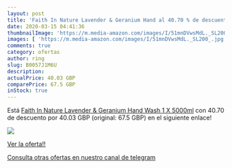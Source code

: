 ```yaml
---
layout: post
title: 'Faith In Nature Lavender & Geranium Hand al 40.70 % de descuento'
date: 2020-03-15 04:41:36
thumbnailImage: 'https://m.media-amazon.com/images/I/51mnDVwsMdL._SL200_.jpg'
images: [ 'https://m.media-amazon.com/images/I/51mnDVwsMdL._SL200_.jpg' ]
comments: true
category: ofertas
author: ring
slug: B0057J1M6U
description:
actualPrice: 40.03 GBP
comparePrice: 67.5 GBP
inStock: true
---
```


Está [Faith In Nature Lavender & Geranium Hand Wash 1 X 5000ml](https://www.amazon.com/dp/B0057J1M6U/?tag=redken08-20) con 40.70 de descuento por 40.03 GBP (original: 67.5 GBP) en el siguiente enlace!

[![](https://m.media-amazon.com/images/I/51mnDVwsMdL._SL200_.jpg)](https://www.amazon.com/dp/B0057J1M6U/?tag=redken08-20)

[Ver la oferta!!](https://www.amazon.com/dp/B0057J1M6U/?tag=redken08-20)

[Consulta otras ofertas en nuestro canal de telegram](https://t.me/s/ofertas25)
